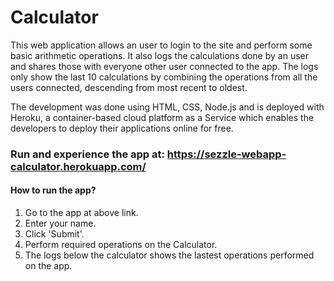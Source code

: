 # Calculator

This web application allows an user to login to the site and perform some basic arithmetic operations. It also logs the calculations done by an user and shares those with everyone other user connected to the app. The logs only show the last 10 calculations by combining the operations from all the users connected, descending from most recent to oldest. 

The development was done using HTML, CSS, Node.js and is deployed with Heroku, a container-based cloud platform as a Service which enables the developers to deploy their applications online for free.

### Run and experience the app at: https://sezzle-webapp-calculator.herokuapp.com/

#### How to run the app?

  1. Go to the app at above link.
  2. Enter your name.
  3. Click 'Submit'.
  4. Perform required operations on the Calculator.
  5. The logs below the calculator shows the lastest operations performed on the app.
